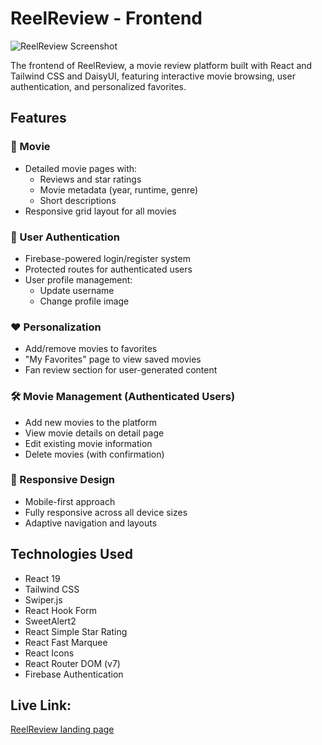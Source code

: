 # ReelReview - Frontend

![ReelReview Screenshot](https://freeimage.host/i/FuZ7eHJ)

The frontend of ReelReview, a movie review platform built with React and Tailwind CSS and DaisyUI, featuring interactive movie browsing, user authentication, and personalized favorites.

## Features

### 🎥 Movie 
- Detailed movie pages with:
  - Reviews and star ratings
  - Movie metadata (year, runtime, genre)
  - Short descriptions
- Responsive grid layout for all movies

### 🔐 User Authentication
- Firebase-powered login/register system
- Protected routes for authenticated users
- User profile management:
  - Update username
  - Change profile image

### ❤️ Personalization
- Add/remove movies to favorites
- "My Favorites" page to view saved movies
- Fan review section for user-generated content

### 🛠️ Movie Management (Authenticated Users)
- Add new movies to the platform
- View movie details on detail page
- Edit existing movie information
- Delete movies (with confirmation)

### 📱 Responsive Design
- Mobile-first approach
- Fully responsive across all device sizes
- Adaptive navigation and layouts

## Technologies Used

- React 19
- Tailwind CSS
- Swiper.js
- React Hook Form
- SweetAlert2
- React Simple Star Rating
- React Fast Marquee
- React Icons
- React Router DOM (v7)
- Firebase Authentication


## Live Link:
[ReelReview landing page](https://assignment-10-36d80.web.app/)

